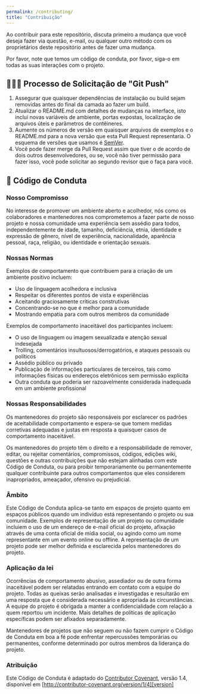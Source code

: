 ```yaml
---
permalink: /contributing/
title: "Contribuição"
---
```


Ao contribuir para este repositório, discuta primeiro a mudança que você deseja fazer via questão,
e-mail, ou qualquer outro método com os proprietários deste repositório antes de fazer uma mudança.

Por favor, note que temos um código de conduta, por favor, siga-o em todas as suas interações com o projeto.

## 👨🏻‍💻 Processo de Solicitação de "Git Push"

1. Assegurar que quaisquer dependências de instalação ou build sejam removidas antes do final da camada ao fazer um build.
2. Atualizar o README.md com detalhes de mudanças na interface, isto inclui novas variáveis de ambiente, portas expostas, localização de arquivos úteis e parâmetros de contêineres.
3. Aumente os números de versão em quaisquer arquivos de exemplos e o README.md para a nova versão que esta Pull Request representaria. O esquema de versões que usamos é [SemVer](http://semver.org/).
4. Você pode fazer merge da Pull Request assim que tiver o de acordo de dois outros desenvolvedores, ou se, você não tiver permissão para fazer isso, você pode solicitar ao segundo revisor que o faça para você.

## 🧾 Código de Conduta

### Nosso Compromisso

No interesse de promover um ambiente aberto e acolhedor, nós como os colaboradores e mantenedores nos comprometemos a fazer parte de nosso projeto e
nossa comunidade uma experiência sem assédio para todos, independentemente de idade, tamanho, deficiência, etnia, identidade e expressão de gênero, nível de experiência, nacionalidade, aparência pessoal, raça, religião, ou identidade e orientação sexuais.

### Nossas Normas

Exemplos de comportamento que contribuem para a criação de um ambiente positivo incluem:

- Uso de linguagem acolhedora e inclusiva
- Respeitar os diferentes pontos de vista e experiências
- Aceitando graciosamente críticas construtivas
- Concentrando-se no que é melhor para a comunidade
- Mostrando empatia para com outros membros da comunidade

Exemplos de comportamento inaceitável dos participantes incluem:

- O uso de linguagem ou imagem sexualizada e atenção sexual indesejada
- Trolling, comentários insultuosos/derrogatórios, e ataques pessoais ou políticos
- Assédio público ou privado
- Publicação de informações particulares de terceiros, tais como informações físicas ou endereços eletrônicos sem permissão explícita
- Outra conduta que poderia ser razoavelmente considerada inadequada em um ambiente profissional

### Nossas Responsabilidades

Os mantenedores do projeto são responsáveis por esclarecer os padrões de aceitabilidade
comportamento e espera-se que tomem medidas corretivas adequadas e justas em
resposta a quaisquer casos de comportamento inaceitável.

Os mantenedores do projeto têm o direito e a responsabilidade de remover, editar, ou
rejeitar comentários, compromissos, códigos, edições wiki, questões e outras contribuições
que não estejam alinhadas com este Código de Conduta, ou para proibir temporariamente ou
permanentemente qualquer contribuinte para outros comportamentos que eles considerem inapropriados,
ameaçador, ofensivo ou prejudicial.

### Âmbito

Este Código de Conduta aplica-se tanto em espaços de projeto quanto em espaços públicos quando um indivíduo está representando o projeto ou sua comunidade. Exemplos de representação de um projeto ou comunidade incluiem o uso de um endereço de e-mail oficial do projeto, afixação através de uma conta oficial de mídia social, ou agindo como um nome representante em um evento online ou offline. A representação de um projeto pode ser melhor definida e esclarecida pelos mantenedores do projeto.

### Aplicação da lei

Ocorrências de comportamento abusivo, assediador ou de outra forma inaceitável podem ser relatadas entrando em contato com a equipe do projeto. Todas as queixas serão analisadas e investigadas e resultarão em uma resposta que é considerada necessário e apropriada às circunstâncias. A equipe do projeto é obrigada a manter a confidencialidade com relação a quem reportou um incidente.
Mais detalhes de políticas de aplicação específicas podem ser afixados separadamente.

Mantenedores de projetos que não seguem ou não fazem cumprir o Código de Conduta em boa
a fé pode enfrentar repercussões temporárias ou permanentes, conforme determinado por outros
membros da liderança do projeto.

### Atribuição

Este Código de Conduta é adaptado do [Contributor Covenant][homepage], versão 1.4,
disponível em [http://contributor-covenant.org/version/1/4][version]

[homepage]: http://contributor-covenant.org
[version]: http://contributor-covenant.org/version/1/4/
